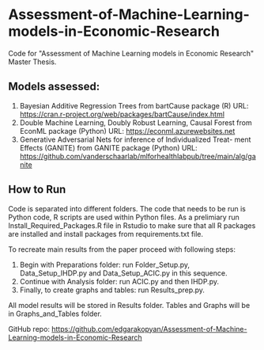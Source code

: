 # Assessment-of-Machine-Learning-models-in-Economic-Research

Code for "Assessment of Machine Learning models in Economic Research" Master Thesis. 

## Models assessed: 

1. Bayesian Additive Regression Trees from bartCause package (R) 
URL: https://cran.r-project.org/web/packages/bartCause/index.html
2. Double Machine Learning, Doubly Robust Learning, Causal Forest from EconML package (Python)
URL: https://econml.azurewebsites.net
3. Generative Adversarial Nets for inference of Individualized Treat- ment Effects (GANITE) from GANITE package (Python)
URL: https://github.com/vanderschaarlab/mlforhealthlabpub/tree/main/alg/ganite

## How to Run 

Code is separated into different folders. The code that needs to be run is Python code, R scripts are used within Python files. As a prelimiary run Install_Required_Packages.R file in Rstudio to make sure that all R packages are installed and install packages from requirements.txt file. 

To recreate main results from the paper proceed with following steps:

1. Begin with Preparations folder: run Folder_Setup.py, Data_Setup_IHDP.py and Data_Setup_ACIC.py in this sequence. 
2. Continue with Analysis folder: run ACIC.py and then IHDP.py.
3. Finally, to create graphs and tables: run Results_prep.py.

All model results will be stored in Results folder. Tables and Graphs will be in Graphs_and_Tables folder. 

GitHub repo: https://github.com/edgarakopyan/Assessment-of-Machine-Learning-models-in-Economic-Research
